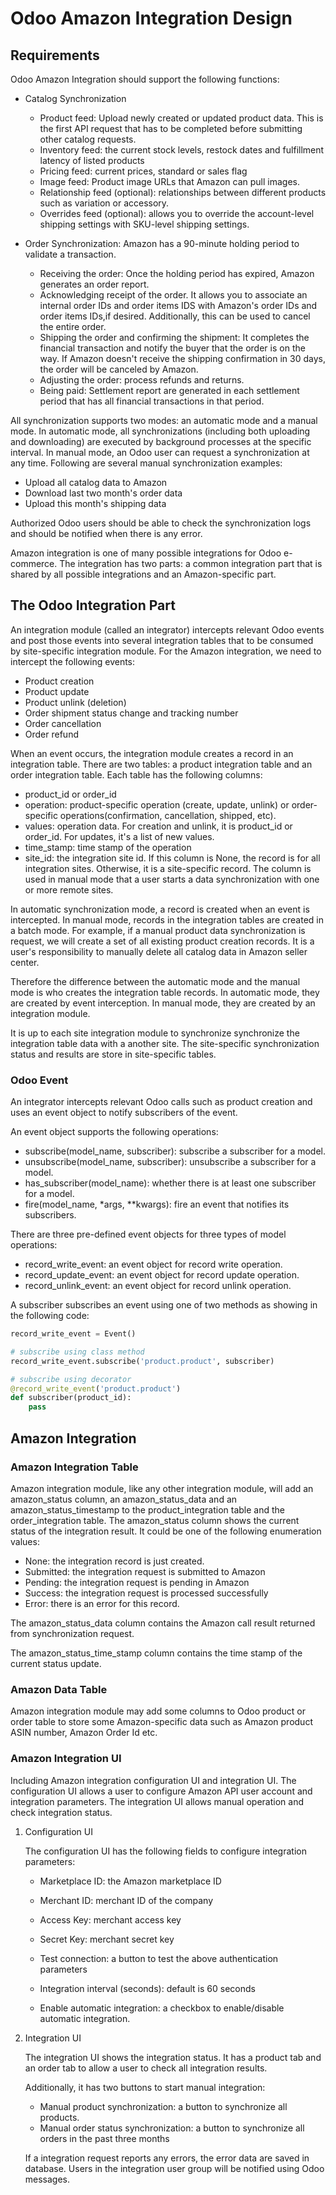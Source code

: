 # Odoo Amazon Integration Design

## Requirements

Odoo Amazon Integration should support the following functions:

* Catalog Synchronization
    - Product feed: Upload newly created or updated product data. 
    This is the first API request that has to be completed before 
    submitting other catalog requests. 
    - Inventory feed: the current stock levels, restock dates
    and fulfillment latency of listed products
    - Pricing feed: current prices, standard or sales flag
    - Image feed: Product image URLs that Amazon can pull images.
    - Relationship feed (optional): relationships between different
    products such as variation or accessory. 
    - Overrides feed (optional): allows you to override the account-level
    shipping settings with SKU-level shipping settings. 
    
* Order Synchronization: Amazon has a 90-minute holding period to validate 
a transaction. 
    - Receiving the order: Once the holding period has expired, Amazon 
    generates an order report. 
    - Acknowledging receipt of the order. It allows you to associate 
    an internal order IDs and order items IDS with Amazon's order IDs 
    and order items IDs,if desired. Additionally, this can be used 
    to cancel the entire order. 
    - Shipping the order and confirming the shipment: It completes the 
    financial transaction and notify the buyer that the order is on the
    way. If Amazon doesn't receive the shipping confirmation in 30 days,
    the order will be canceled by Amazon.
    - Adjusting the order: process refunds and returns.
    - Being paid: Settlement report are generated in each settlement period
    that has all financial transactions in that period. 

All synchronization supports two modes: an automatic mode and a manual mode.
In automatic mode, all synchronizations (including both uploading
and downloading) are executed by background processes 
at the specific interval. In manual mode,
an Odoo user can request a synchronization at any time. 
Following are several manual synchronization examples:

* Upload all catalog data to Amazon
* Download last two month's order data
* Upload this month's shipping data

Authorized Odoo users should be able to check the synchronization logs and 
should be notified when there is any error. 

Amazon integration is one of many possible integrations for Odoo
e-commerce. The integration has two parts: a common 
integration part that is shared by all possible integrations and an 
Amazon-specific part. 

## The Odoo Integration Part

An integration module (called an integrator) intercepts relevant 
Odoo events and post those events into several
integration tables that to be consumed by site-specific integration module. 
For the Amazon integration, we need to intercept the following events:

* Product creation
* Product update
* Product unlink (deletion)
* Order shipment status change and tracking number
* Order cancellation
* Order refund

When an event occurs, the integration module creates a record in 
an integration table. There are two tables: a product integration table and 
an order integration table. Each table has the following columns:

* product_id or order_id
* operation: product-specific operation (create, update, unlink) or
order-specific operations(confirmation, cancellation, shipped, etc).
* values: operation data. For creation and unlink, it is product_id or order_id. 
For updates, it's a list of new values.  
* time_stamp: time stamp of the operation
* site_id: the integration site id. If this column is None, the 
record is for all integration sites. Otherwise, it is a site-specific 
record. The column is used in manual mode that a user starts a data 
synchronization with one or more remote sites. 

In automatic synchronization mode, a record is created when an event is 
intercepted. In manual mode, records in the integration tables are created 
in a batch mode. For example, if a manual product data synchronization 
is request, we will create a set of all existing product creation 
records. It is a user's responsibility to manually delete all 
catalog data in Amazon seller center.  

Therefore the difference between the automatic mode and the manual mode 
is who creates the integration table records. In automatic mode, they
are created by event interception. In manual mode, they are created by
an integration module.
 
It is up to each site integration module to synchronize synchronize the 
integration table data with a another site. The site-specific 
synchronization status and results are store in site-specific tables. 

### Odoo Event

An integrator intercepts relevant Odoo calls such as product creation
and uses an event object to notify subscribers of the event.
 
An event object supports the following operations:

* subscribe(model_name, subscriber): subscribe a subscriber for a model.
* unsubscribe(model_name, subscriber): unsubscribe a subscriber for a model.
* has_subscriber(model_name): whether there is at least one subscriber for
a model.
* fire(model_name, *args, **kwargs): fire an event that notifies its 
subscribers. 

There are three pre-defined event objects for three types of model
operations:
 
* record_write_event: an event object for record write operation.
* record_update_event: an event object for record update operation.
* record_unlink_event: an event object for record unlink operation. 

A subscriber subscribes an event using one of two methods as 
showing in the following code: 

```python
record_write_event = Event()

# subscribe using class method
record_write_event.subscribe('product.product', subscriber)

# subscribe using decorator 
@record_write_event('product.product')
def subscriber(product_id):
    pass
```

## Amazon Integration
 
### Amazon Integration Table
Amazon integration module, like any other integration module, will 
add an amazon_status column, an amazon_status_data and an 
amazon_status_timestamp to the product_integration table 
and the order_integration table.
The amazon_status column shows the current status of the integration
result. It could be one of the following enumeration values:

* None: the integration record is just created. 
* Submitted: the integration request is submitted to Amazon
* Pending: the integration request is pending in Amazon
* Success: the integration request is processed successfully
* Error: there is an error for this record.

The amazon_status_data column contains the Amazon call result returned from 
synchronization request. 

The amazon_status_time_stamp column contains the time stamp of the current 
status update. 

### Amazon Data Table

Amazon integration module may add some columns to Odoo product or 
order table to store some Amazon-specific data such as 
Amazon product ASIN number, Amazon Order Id etc. 
 
### Amazon Integration UI

Including Amazon integration configuration UI and integration UI.
The configuration UI allows a user to configure Amazon API user 
account and integration parameters. The integration UI allows 
manual operation and check integration status.  

1. Configuration UI

    The configuration UI has the following fields to configure 
    integration parameters: 
    
    * Marketplace ID: the Amazon marketplace ID
    * Merchant ID: merchant ID of the company
    * Access Key: merchant access key
    * Secret Key: merchant secret key
    * Test connection: a button to test the above authentication parameters
    
    * Integration interval (seconds): default is 60 seconds
    * Enable automatic integration: a checkbox to enable/disable automatic
    integration.
    
2. Integration UI

    The integration UI shows the integration status. It has a product tab
    and an order tab to allow a user to check all integration results. 
    
    Additionally, it has two buttons to start manual integration: 
    
    * Manual product synchronization: a button to synchronize all products.
    * Manual order status synchronization: a button to synchronize 
     all orders in the past three months

    If a integration request reports any errors, the error data are saved 
    in database. Users in the integration user group will be notified 
    using Odoo messages. 
